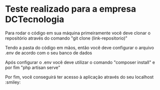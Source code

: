 <h1>Teste realizado para a empresa DCTecnologia</h1>
<p>Para rodar o código em sua máquina primeiramente você deve clonar o repositório através do comando "git clone (link-repositorio)"</p>
<p>Tendo a pasta do código em mãos, então você deve configurar o arquivo .env de acordo com o seu banco de dados</p>
<p>Após configurar o .env você deve utilizar o comando "composer install" e por fim "php artisan serve"</p>
<p>Por fim, você conseguirá ter acesso à aplicação através do seu localhost :smiley: </p>
